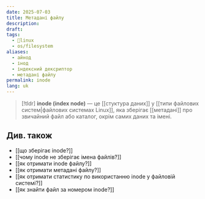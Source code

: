 ```yaml
---
date: 2025-07-03
title: Метадані файлу
description: 
draft: 
tags:
  - 🐧linux
  - os/filesystem
aliases:
  - айнод
  - інод
  - індексний дексриптор
  - метадані файлу
permalink: inode
lang: uk
---
```



> [!tldr]
> **inode (index node)** — це [[стуктура даних]] у [[типи файлових систем|файлових системах Linux]], яка зберігає [[метадані]] про звичайний файл або каталог, окрім самих даних та імені.

## Див. також

- [[що зберігає inode?]]
- [[чому inode не зберігає імена файлів?]]
- [[як отримати inode файлу?]]
- [[як отримати метадані файлу?]]
- [[як отримати статистику по використанню inode у файловій системі?]]
- [[як знайти файл за номером inode?]]